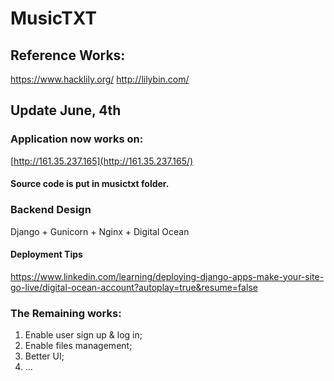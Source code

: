 # MusicTXT


## Reference Works: 
https://www.hacklily.org/
http://lilybin.com/

## Update June, 4th

### Application now works on:
[http://161.35.237.165](http://161.35.237.165/)
#### Source code is put in musictxt folder.

### Backend Design
Django + Gunicorn + Nginx + Digital Ocean
#### Deployment Tips
https://www.linkedin.com/learning/deploying-django-apps-make-your-site-go-live/digital-ocean-account?autoplay=true&resume=false

### The Remaining works:
1. Enable user sign up & log in;
2. Enable files management;
3. Better UI;
4. ...

